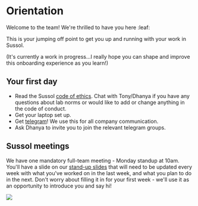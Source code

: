 # Orientation

Welcome to the team! We're thrilled to have you here :leaf: 

This is your jumping off point to get you up and running with your work in Sussol.

(It's currently a work in progress...I really hope you can shape and improve this onboarding experience as you learn!)

## Your first day

* Read the Sussol [code of ethics](https://wiki.sussol.net/doku.php/policy:ssnz:code_of_ethics). Chat with Tony/Dhanya if you have any questions about lab norms or would like to add or change anything in the code of conduct.
* Get your laptop set up. 
* Get [telegram](https://telegram.org/)! We use this for all company communication.  
* Ask Dhanya to invite you to join the relevant telegram groups. 

## Sussol meetings

We have one mandatory full-team meeting - Monday standup at 10am. You'll have a slide on our [stand-up slides](https://docs.google.com/presentation/d/1n1OHsJlgqrVpCU6_5LdlThO33xgtUGFk2tpgFC9a3Vg/edit) that will need to be updated every week with what you've worked on in the last week, and what you plan to do in the next. Don't worry about filling it in for your first week - we'll use it as an opportunity to introduce you and say hi! 

![](https://giphy.com/embed/N6YkmfQBeEEjLDcoDl)
